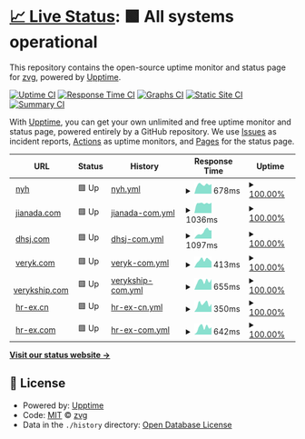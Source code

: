 # [📈 Live Status](https://zvg.github.io/uptime): <!--live status--> **🟩 All systems operational**

This repository contains the open-source uptime monitor and status page for [zvg](https://zvg.github.io/uptime), powered by [Upptime](https://github.com/upptime/upptime).

[![Uptime CI](https://github.com/zvg/uptime/workflows/Uptime%20CI/badge.svg)](https://github.com/upptime/upptime/actions?query=workflow%3A%22Uptime+CI%22)
[![Response Time CI](https://github.com/zvg/uptime/workflows/Response%20Time%20CI/badge.svg)](https://github.com/upptime/upptime/actions?query=workflow%3A%22Response+Time+CI%22)
[![Graphs CI](https://github.com/zvg/uptime/workflows/Graphs%20CI/badge.svg)](https://github.com/upptime/upptime/actions?query=workflow%3A%22Graphs+CI%22)
[![Static Site CI](https://github.com/zvg/uptime/workflows/Static%20Site%20CI/badge.svg)](https://github.com/upptime/upptime/actions?query=workflow%3A%22Static+Site+CI%22)
[![Summary CI](https://github.com/zvg/uptime/workflows/Summary%20CI/badge.svg)](https://github.com/upptime/upptime/actions?query=workflow%3A%22Summary+CI%22)

With [Upptime](https://upptime.js.org), you can get your own unlimited and free uptime monitor and status page, powered entirely by a GitHub repository. We use [Issues](https://github.com/zvg/uptime/issues) as incident reports, [Actions](https://github.com/zvg/uptime/actions) as uptime monitors, and [Pages](https://zvg.github.io/uptime) for the status page.

<!--start: status pages-->
<!-- This summary is generated by Upptime (https://github.com/upptime/upptime) -->
<!-- Do not edit this manually, your changes will be overwritten -->
<!-- prettier-ignore -->
| URL | Status | History | Response Time | Uptime |
| --- | ------ | ------- | ------------- | ------ |
| <img alt="" src="https://favicons.githubusercontent.com/www.nanyaohui.com" height="13"> [nyh](https://www.nanyaohui.com) | 🟩 Up | [nyh.yml](https://github.com/zvg/uptime/commits/HEAD/history/nyh.yml) | <details><summary><img alt="Response time graph" src="./graphs/nyh/response-time-week.png" height="20"> 678ms</summary><br><a href="https://zvg.github.io/uptime/history/nyh"><img alt="Response time 648" src="https://img.shields.io/endpoint?url=https%3A%2F%2Fraw.githubusercontent.com%2Fzvg%2Fuptime%2FHEAD%2Fapi%2Fnyh%2Fresponse-time.json"></a><br><a href="https://zvg.github.io/uptime/history/nyh"><img alt="24-hour response time 844" src="https://img.shields.io/endpoint?url=https%3A%2F%2Fraw.githubusercontent.com%2Fzvg%2Fuptime%2FHEAD%2Fapi%2Fnyh%2Fresponse-time-day.json"></a><br><a href="https://zvg.github.io/uptime/history/nyh"><img alt="7-day response time 678" src="https://img.shields.io/endpoint?url=https%3A%2F%2Fraw.githubusercontent.com%2Fzvg%2Fuptime%2FHEAD%2Fapi%2Fnyh%2Fresponse-time-week.json"></a><br><a href="https://zvg.github.io/uptime/history/nyh"><img alt="30-day response time 651" src="https://img.shields.io/endpoint?url=https%3A%2F%2Fraw.githubusercontent.com%2Fzvg%2Fuptime%2FHEAD%2Fapi%2Fnyh%2Fresponse-time-month.json"></a><br><a href="https://zvg.github.io/uptime/history/nyh"><img alt="1-year response time 648" src="https://img.shields.io/endpoint?url=https%3A%2F%2Fraw.githubusercontent.com%2Fzvg%2Fuptime%2FHEAD%2Fapi%2Fnyh%2Fresponse-time-year.json"></a></details> | <details><summary><a href="https://zvg.github.io/uptime/history/nyh">100.00%</a></summary><a href="https://zvg.github.io/uptime/history/nyh"><img alt="All-time uptime 100.00%" src="https://img.shields.io/endpoint?url=https%3A%2F%2Fraw.githubusercontent.com%2Fzvg%2Fuptime%2FHEAD%2Fapi%2Fnyh%2Fuptime.json"></a><br><a href="https://zvg.github.io/uptime/history/nyh"><img alt="24-hour uptime 100.00%" src="https://img.shields.io/endpoint?url=https%3A%2F%2Fraw.githubusercontent.com%2Fzvg%2Fuptime%2FHEAD%2Fapi%2Fnyh%2Fuptime-day.json"></a><br><a href="https://zvg.github.io/uptime/history/nyh"><img alt="7-day uptime 100.00%" src="https://img.shields.io/endpoint?url=https%3A%2F%2Fraw.githubusercontent.com%2Fzvg%2Fuptime%2FHEAD%2Fapi%2Fnyh%2Fuptime-week.json"></a><br><a href="https://zvg.github.io/uptime/history/nyh"><img alt="30-day uptime 100.00%" src="https://img.shields.io/endpoint?url=https%3A%2F%2Fraw.githubusercontent.com%2Fzvg%2Fuptime%2FHEAD%2Fapi%2Fnyh%2Fuptime-month.json"></a><br><a href="https://zvg.github.io/uptime/history/nyh"><img alt="1-year uptime 100.00%" src="https://img.shields.io/endpoint?url=https%3A%2F%2Fraw.githubusercontent.com%2Fzvg%2Fuptime%2FHEAD%2Fapi%2Fnyh%2Fuptime-year.json"></a></details>
| <img alt="" src="https://favicons.githubusercontent.com/www.jianada.com" height="13"> [jianada.com](https://www.jianada.com) | 🟩 Up | [jianada-com.yml](https://github.com/zvg/uptime/commits/HEAD/history/jianada-com.yml) | <details><summary><img alt="Response time graph" src="./graphs/jianada-com/response-time-week.png" height="20"> 1036ms</summary><br><a href="https://zvg.github.io/uptime/history/jianada-com"><img alt="Response time 509" src="https://img.shields.io/endpoint?url=https%3A%2F%2Fraw.githubusercontent.com%2Fzvg%2Fuptime%2FHEAD%2Fapi%2Fjianada-com%2Fresponse-time.json"></a><br><a href="https://zvg.github.io/uptime/history/jianada-com"><img alt="24-hour response time 1113" src="https://img.shields.io/endpoint?url=https%3A%2F%2Fraw.githubusercontent.com%2Fzvg%2Fuptime%2FHEAD%2Fapi%2Fjianada-com%2Fresponse-time-day.json"></a><br><a href="https://zvg.github.io/uptime/history/jianada-com"><img alt="7-day response time 1036" src="https://img.shields.io/endpoint?url=https%3A%2F%2Fraw.githubusercontent.com%2Fzvg%2Fuptime%2FHEAD%2Fapi%2Fjianada-com%2Fresponse-time-week.json"></a><br><a href="https://zvg.github.io/uptime/history/jianada-com"><img alt="30-day response time 1033" src="https://img.shields.io/endpoint?url=https%3A%2F%2Fraw.githubusercontent.com%2Fzvg%2Fuptime%2FHEAD%2Fapi%2Fjianada-com%2Fresponse-time-month.json"></a><br><a href="https://zvg.github.io/uptime/history/jianada-com"><img alt="1-year response time 509" src="https://img.shields.io/endpoint?url=https%3A%2F%2Fraw.githubusercontent.com%2Fzvg%2Fuptime%2FHEAD%2Fapi%2Fjianada-com%2Fresponse-time-year.json"></a></details> | <details><summary><a href="https://zvg.github.io/uptime/history/jianada-com">100.00%</a></summary><a href="https://zvg.github.io/uptime/history/jianada-com"><img alt="All-time uptime 100.00%" src="https://img.shields.io/endpoint?url=https%3A%2F%2Fraw.githubusercontent.com%2Fzvg%2Fuptime%2FHEAD%2Fapi%2Fjianada-com%2Fuptime.json"></a><br><a href="https://zvg.github.io/uptime/history/jianada-com"><img alt="24-hour uptime 100.00%" src="https://img.shields.io/endpoint?url=https%3A%2F%2Fraw.githubusercontent.com%2Fzvg%2Fuptime%2FHEAD%2Fapi%2Fjianada-com%2Fuptime-day.json"></a><br><a href="https://zvg.github.io/uptime/history/jianada-com"><img alt="7-day uptime 100.00%" src="https://img.shields.io/endpoint?url=https%3A%2F%2Fraw.githubusercontent.com%2Fzvg%2Fuptime%2FHEAD%2Fapi%2Fjianada-com%2Fuptime-week.json"></a><br><a href="https://zvg.github.io/uptime/history/jianada-com"><img alt="30-day uptime 100.00%" src="https://img.shields.io/endpoint?url=https%3A%2F%2Fraw.githubusercontent.com%2Fzvg%2Fuptime%2FHEAD%2Fapi%2Fjianada-com%2Fuptime-month.json"></a><br><a href="https://zvg.github.io/uptime/history/jianada-com"><img alt="1-year uptime 100.00%" src="https://img.shields.io/endpoint?url=https%3A%2F%2Fraw.githubusercontent.com%2Fzvg%2Fuptime%2FHEAD%2Fapi%2Fjianada-com%2Fuptime-year.json"></a></details>
| <img alt="" src="https://favicons.githubusercontent.com/www.dhsj.com" height="13"> [dhsj.com](https://www.dhsj.com) | 🟩 Up | [dhsj-com.yml](https://github.com/zvg/uptime/commits/HEAD/history/dhsj-com.yml) | <details><summary><img alt="Response time graph" src="./graphs/dhsj-com/response-time-week.png" height="20"> 1097ms</summary><br><a href="https://zvg.github.io/uptime/history/dhsj-com"><img alt="Response time 389" src="https://img.shields.io/endpoint?url=https%3A%2F%2Fraw.githubusercontent.com%2Fzvg%2Fuptime%2FHEAD%2Fapi%2Fdhsj-com%2Fresponse-time.json"></a><br><a href="https://zvg.github.io/uptime/history/dhsj-com"><img alt="24-hour response time 1563" src="https://img.shields.io/endpoint?url=https%3A%2F%2Fraw.githubusercontent.com%2Fzvg%2Fuptime%2FHEAD%2Fapi%2Fdhsj-com%2Fresponse-time-day.json"></a><br><a href="https://zvg.github.io/uptime/history/dhsj-com"><img alt="7-day response time 1097" src="https://img.shields.io/endpoint?url=https%3A%2F%2Fraw.githubusercontent.com%2Fzvg%2Fuptime%2FHEAD%2Fapi%2Fdhsj-com%2Fresponse-time-week.json"></a><br><a href="https://zvg.github.io/uptime/history/dhsj-com"><img alt="30-day response time 1097" src="https://img.shields.io/endpoint?url=https%3A%2F%2Fraw.githubusercontent.com%2Fzvg%2Fuptime%2FHEAD%2Fapi%2Fdhsj-com%2Fresponse-time-month.json"></a><br><a href="https://zvg.github.io/uptime/history/dhsj-com"><img alt="1-year response time 389" src="https://img.shields.io/endpoint?url=https%3A%2F%2Fraw.githubusercontent.com%2Fzvg%2Fuptime%2FHEAD%2Fapi%2Fdhsj-com%2Fresponse-time-year.json"></a></details> | <details><summary><a href="https://zvg.github.io/uptime/history/dhsj-com">100.00%</a></summary><a href="https://zvg.github.io/uptime/history/dhsj-com"><img alt="All-time uptime 100.00%" src="https://img.shields.io/endpoint?url=https%3A%2F%2Fraw.githubusercontent.com%2Fzvg%2Fuptime%2FHEAD%2Fapi%2Fdhsj-com%2Fuptime.json"></a><br><a href="https://zvg.github.io/uptime/history/dhsj-com"><img alt="24-hour uptime 100.00%" src="https://img.shields.io/endpoint?url=https%3A%2F%2Fraw.githubusercontent.com%2Fzvg%2Fuptime%2FHEAD%2Fapi%2Fdhsj-com%2Fuptime-day.json"></a><br><a href="https://zvg.github.io/uptime/history/dhsj-com"><img alt="7-day uptime 100.00%" src="https://img.shields.io/endpoint?url=https%3A%2F%2Fraw.githubusercontent.com%2Fzvg%2Fuptime%2FHEAD%2Fapi%2Fdhsj-com%2Fuptime-week.json"></a><br><a href="https://zvg.github.io/uptime/history/dhsj-com"><img alt="30-day uptime 100.00%" src="https://img.shields.io/endpoint?url=https%3A%2F%2Fraw.githubusercontent.com%2Fzvg%2Fuptime%2FHEAD%2Fapi%2Fdhsj-com%2Fuptime-month.json"></a><br><a href="https://zvg.github.io/uptime/history/dhsj-com"><img alt="1-year uptime 100.00%" src="https://img.shields.io/endpoint?url=https%3A%2F%2Fraw.githubusercontent.com%2Fzvg%2Fuptime%2FHEAD%2Fapi%2Fdhsj-com%2Fuptime-year.json"></a></details>
| <img alt="" src="https://favicons.githubusercontent.com/www.veryk.com" height="13"> [veryk.com](https://www.veryk.com) | 🟩 Up | [veryk-com.yml](https://github.com/zvg/uptime/commits/HEAD/history/veryk-com.yml) | <details><summary><img alt="Response time graph" src="./graphs/veryk-com/response-time-week.png" height="20"> 413ms</summary><br><a href="https://zvg.github.io/uptime/history/veryk-com"><img alt="Response time 356" src="https://img.shields.io/endpoint?url=https%3A%2F%2Fraw.githubusercontent.com%2Fzvg%2Fuptime%2FHEAD%2Fapi%2Fveryk-com%2Fresponse-time.json"></a><br><a href="https://zvg.github.io/uptime/history/veryk-com"><img alt="24-hour response time 483" src="https://img.shields.io/endpoint?url=https%3A%2F%2Fraw.githubusercontent.com%2Fzvg%2Fuptime%2FHEAD%2Fapi%2Fveryk-com%2Fresponse-time-day.json"></a><br><a href="https://zvg.github.io/uptime/history/veryk-com"><img alt="7-day response time 413" src="https://img.shields.io/endpoint?url=https%3A%2F%2Fraw.githubusercontent.com%2Fzvg%2Fuptime%2FHEAD%2Fapi%2Fveryk-com%2Fresponse-time-week.json"></a><br><a href="https://zvg.github.io/uptime/history/veryk-com"><img alt="30-day response time 404" src="https://img.shields.io/endpoint?url=https%3A%2F%2Fraw.githubusercontent.com%2Fzvg%2Fuptime%2FHEAD%2Fapi%2Fveryk-com%2Fresponse-time-month.json"></a><br><a href="https://zvg.github.io/uptime/history/veryk-com"><img alt="1-year response time 356" src="https://img.shields.io/endpoint?url=https%3A%2F%2Fraw.githubusercontent.com%2Fzvg%2Fuptime%2FHEAD%2Fapi%2Fveryk-com%2Fresponse-time-year.json"></a></details> | <details><summary><a href="https://zvg.github.io/uptime/history/veryk-com">100.00%</a></summary><a href="https://zvg.github.io/uptime/history/veryk-com"><img alt="All-time uptime 100.00%" src="https://img.shields.io/endpoint?url=https%3A%2F%2Fraw.githubusercontent.com%2Fzvg%2Fuptime%2FHEAD%2Fapi%2Fveryk-com%2Fuptime.json"></a><br><a href="https://zvg.github.io/uptime/history/veryk-com"><img alt="24-hour uptime 100.00%" src="https://img.shields.io/endpoint?url=https%3A%2F%2Fraw.githubusercontent.com%2Fzvg%2Fuptime%2FHEAD%2Fapi%2Fveryk-com%2Fuptime-day.json"></a><br><a href="https://zvg.github.io/uptime/history/veryk-com"><img alt="7-day uptime 100.00%" src="https://img.shields.io/endpoint?url=https%3A%2F%2Fraw.githubusercontent.com%2Fzvg%2Fuptime%2FHEAD%2Fapi%2Fveryk-com%2Fuptime-week.json"></a><br><a href="https://zvg.github.io/uptime/history/veryk-com"><img alt="30-day uptime 100.00%" src="https://img.shields.io/endpoint?url=https%3A%2F%2Fraw.githubusercontent.com%2Fzvg%2Fuptime%2FHEAD%2Fapi%2Fveryk-com%2Fuptime-month.json"></a><br><a href="https://zvg.github.io/uptime/history/veryk-com"><img alt="1-year uptime 100.00%" src="https://img.shields.io/endpoint?url=https%3A%2F%2Fraw.githubusercontent.com%2Fzvg%2Fuptime%2FHEAD%2Fapi%2Fveryk-com%2Fuptime-year.json"></a></details>
| <img alt="" src="https://favicons.githubusercontent.com/www.verykship.com" height="13"> [verykship.com](https://www.verykship.com) | 🟩 Up | [verykship-com.yml](https://github.com/zvg/uptime/commits/HEAD/history/verykship-com.yml) | <details><summary><img alt="Response time graph" src="./graphs/verykship-com/response-time-week.png" height="20"> 655ms</summary><br><a href="https://zvg.github.io/uptime/history/verykship-com"><img alt="Response time 573" src="https://img.shields.io/endpoint?url=https%3A%2F%2Fraw.githubusercontent.com%2Fzvg%2Fuptime%2FHEAD%2Fapi%2Fverykship-com%2Fresponse-time.json"></a><br><a href="https://zvg.github.io/uptime/history/verykship-com"><img alt="24-hour response time 779" src="https://img.shields.io/endpoint?url=https%3A%2F%2Fraw.githubusercontent.com%2Fzvg%2Fuptime%2FHEAD%2Fapi%2Fverykship-com%2Fresponse-time-day.json"></a><br><a href="https://zvg.github.io/uptime/history/verykship-com"><img alt="7-day response time 655" src="https://img.shields.io/endpoint?url=https%3A%2F%2Fraw.githubusercontent.com%2Fzvg%2Fuptime%2FHEAD%2Fapi%2Fverykship-com%2Fresponse-time-week.json"></a><br><a href="https://zvg.github.io/uptime/history/verykship-com"><img alt="30-day response time 607" src="https://img.shields.io/endpoint?url=https%3A%2F%2Fraw.githubusercontent.com%2Fzvg%2Fuptime%2FHEAD%2Fapi%2Fverykship-com%2Fresponse-time-month.json"></a><br><a href="https://zvg.github.io/uptime/history/verykship-com"><img alt="1-year response time 573" src="https://img.shields.io/endpoint?url=https%3A%2F%2Fraw.githubusercontent.com%2Fzvg%2Fuptime%2FHEAD%2Fapi%2Fverykship-com%2Fresponse-time-year.json"></a></details> | <details><summary><a href="https://zvg.github.io/uptime/history/verykship-com">100.00%</a></summary><a href="https://zvg.github.io/uptime/history/verykship-com"><img alt="All-time uptime 100.00%" src="https://img.shields.io/endpoint?url=https%3A%2F%2Fraw.githubusercontent.com%2Fzvg%2Fuptime%2FHEAD%2Fapi%2Fverykship-com%2Fuptime.json"></a><br><a href="https://zvg.github.io/uptime/history/verykship-com"><img alt="24-hour uptime 100.00%" src="https://img.shields.io/endpoint?url=https%3A%2F%2Fraw.githubusercontent.com%2Fzvg%2Fuptime%2FHEAD%2Fapi%2Fverykship-com%2Fuptime-day.json"></a><br><a href="https://zvg.github.io/uptime/history/verykship-com"><img alt="7-day uptime 100.00%" src="https://img.shields.io/endpoint?url=https%3A%2F%2Fraw.githubusercontent.com%2Fzvg%2Fuptime%2FHEAD%2Fapi%2Fverykship-com%2Fuptime-week.json"></a><br><a href="https://zvg.github.io/uptime/history/verykship-com"><img alt="30-day uptime 100.00%" src="https://img.shields.io/endpoint?url=https%3A%2F%2Fraw.githubusercontent.com%2Fzvg%2Fuptime%2FHEAD%2Fapi%2Fverykship-com%2Fuptime-month.json"></a><br><a href="https://zvg.github.io/uptime/history/verykship-com"><img alt="1-year uptime 100.00%" src="https://img.shields.io/endpoint?url=https%3A%2F%2Fraw.githubusercontent.com%2Fzvg%2Fuptime%2FHEAD%2Fapi%2Fverykship-com%2Fuptime-year.json"></a></details>
| <img alt="" src="https://favicons.githubusercontent.com/www.hr-ex.cn" height="13"> [hr-ex.cn](https://www.hr-ex.cn) | 🟩 Up | [hr-ex-cn.yml](https://github.com/zvg/uptime/commits/HEAD/history/hr-ex-cn.yml) | <details><summary><img alt="Response time graph" src="./graphs/hr-ex-cn/response-time-week.png" height="20"> 350ms</summary><br><a href="https://zvg.github.io/uptime/history/hr-ex-cn"><img alt="Response time 335" src="https://img.shields.io/endpoint?url=https%3A%2F%2Fraw.githubusercontent.com%2Fzvg%2Fuptime%2FHEAD%2Fapi%2Fhr-ex-cn%2Fresponse-time.json"></a><br><a href="https://zvg.github.io/uptime/history/hr-ex-cn"><img alt="24-hour response time 468" src="https://img.shields.io/endpoint?url=https%3A%2F%2Fraw.githubusercontent.com%2Fzvg%2Fuptime%2FHEAD%2Fapi%2Fhr-ex-cn%2Fresponse-time-day.json"></a><br><a href="https://zvg.github.io/uptime/history/hr-ex-cn"><img alt="7-day response time 350" src="https://img.shields.io/endpoint?url=https%3A%2F%2Fraw.githubusercontent.com%2Fzvg%2Fuptime%2FHEAD%2Fapi%2Fhr-ex-cn%2Fresponse-time-week.json"></a><br><a href="https://zvg.github.io/uptime/history/hr-ex-cn"><img alt="30-day response time 332" src="https://img.shields.io/endpoint?url=https%3A%2F%2Fraw.githubusercontent.com%2Fzvg%2Fuptime%2FHEAD%2Fapi%2Fhr-ex-cn%2Fresponse-time-month.json"></a><br><a href="https://zvg.github.io/uptime/history/hr-ex-cn"><img alt="1-year response time 335" src="https://img.shields.io/endpoint?url=https%3A%2F%2Fraw.githubusercontent.com%2Fzvg%2Fuptime%2FHEAD%2Fapi%2Fhr-ex-cn%2Fresponse-time-year.json"></a></details> | <details><summary><a href="https://zvg.github.io/uptime/history/hr-ex-cn">100.00%</a></summary><a href="https://zvg.github.io/uptime/history/hr-ex-cn"><img alt="All-time uptime 100.00%" src="https://img.shields.io/endpoint?url=https%3A%2F%2Fraw.githubusercontent.com%2Fzvg%2Fuptime%2FHEAD%2Fapi%2Fhr-ex-cn%2Fuptime.json"></a><br><a href="https://zvg.github.io/uptime/history/hr-ex-cn"><img alt="24-hour uptime 100.00%" src="https://img.shields.io/endpoint?url=https%3A%2F%2Fraw.githubusercontent.com%2Fzvg%2Fuptime%2FHEAD%2Fapi%2Fhr-ex-cn%2Fuptime-day.json"></a><br><a href="https://zvg.github.io/uptime/history/hr-ex-cn"><img alt="7-day uptime 100.00%" src="https://img.shields.io/endpoint?url=https%3A%2F%2Fraw.githubusercontent.com%2Fzvg%2Fuptime%2FHEAD%2Fapi%2Fhr-ex-cn%2Fuptime-week.json"></a><br><a href="https://zvg.github.io/uptime/history/hr-ex-cn"><img alt="30-day uptime 100.00%" src="https://img.shields.io/endpoint?url=https%3A%2F%2Fraw.githubusercontent.com%2Fzvg%2Fuptime%2FHEAD%2Fapi%2Fhr-ex-cn%2Fuptime-month.json"></a><br><a href="https://zvg.github.io/uptime/history/hr-ex-cn"><img alt="1-year uptime 100.00%" src="https://img.shields.io/endpoint?url=https%3A%2F%2Fraw.githubusercontent.com%2Fzvg%2Fuptime%2FHEAD%2Fapi%2Fhr-ex-cn%2Fuptime-year.json"></a></details>
| <img alt="" src="https://favicons.githubusercontent.com/www.hr-ex.com" height="13"> [hr-ex.com](https://www.hr-ex.com) | 🟩 Up | [hr-ex-com.yml](https://github.com/zvg/uptime/commits/HEAD/history/hr-ex-com.yml) | <details><summary><img alt="Response time graph" src="./graphs/hr-ex-com/response-time-week.png" height="20"> 642ms</summary><br><a href="https://zvg.github.io/uptime/history/hr-ex-com"><img alt="Response time 553" src="https://img.shields.io/endpoint?url=https%3A%2F%2Fraw.githubusercontent.com%2Fzvg%2Fuptime%2FHEAD%2Fapi%2Fhr-ex-com%2Fresponse-time.json"></a><br><a href="https://zvg.github.io/uptime/history/hr-ex-com"><img alt="24-hour response time 859" src="https://img.shields.io/endpoint?url=https%3A%2F%2Fraw.githubusercontent.com%2Fzvg%2Fuptime%2FHEAD%2Fapi%2Fhr-ex-com%2Fresponse-time-day.json"></a><br><a href="https://zvg.github.io/uptime/history/hr-ex-com"><img alt="7-day response time 642" src="https://img.shields.io/endpoint?url=https%3A%2F%2Fraw.githubusercontent.com%2Fzvg%2Fuptime%2FHEAD%2Fapi%2Fhr-ex-com%2Fresponse-time-week.json"></a><br><a href="https://zvg.github.io/uptime/history/hr-ex-com"><img alt="30-day response time 596" src="https://img.shields.io/endpoint?url=https%3A%2F%2Fraw.githubusercontent.com%2Fzvg%2Fuptime%2FHEAD%2Fapi%2Fhr-ex-com%2Fresponse-time-month.json"></a><br><a href="https://zvg.github.io/uptime/history/hr-ex-com"><img alt="1-year response time 553" src="https://img.shields.io/endpoint?url=https%3A%2F%2Fraw.githubusercontent.com%2Fzvg%2Fuptime%2FHEAD%2Fapi%2Fhr-ex-com%2Fresponse-time-year.json"></a></details> | <details><summary><a href="https://zvg.github.io/uptime/history/hr-ex-com">100.00%</a></summary><a href="https://zvg.github.io/uptime/history/hr-ex-com"><img alt="All-time uptime 100.00%" src="https://img.shields.io/endpoint?url=https%3A%2F%2Fraw.githubusercontent.com%2Fzvg%2Fuptime%2FHEAD%2Fapi%2Fhr-ex-com%2Fuptime.json"></a><br><a href="https://zvg.github.io/uptime/history/hr-ex-com"><img alt="24-hour uptime 100.00%" src="https://img.shields.io/endpoint?url=https%3A%2F%2Fraw.githubusercontent.com%2Fzvg%2Fuptime%2FHEAD%2Fapi%2Fhr-ex-com%2Fuptime-day.json"></a><br><a href="https://zvg.github.io/uptime/history/hr-ex-com"><img alt="7-day uptime 100.00%" src="https://img.shields.io/endpoint?url=https%3A%2F%2Fraw.githubusercontent.com%2Fzvg%2Fuptime%2FHEAD%2Fapi%2Fhr-ex-com%2Fuptime-week.json"></a><br><a href="https://zvg.github.io/uptime/history/hr-ex-com"><img alt="30-day uptime 100.00%" src="https://img.shields.io/endpoint?url=https%3A%2F%2Fraw.githubusercontent.com%2Fzvg%2Fuptime%2FHEAD%2Fapi%2Fhr-ex-com%2Fuptime-month.json"></a><br><a href="https://zvg.github.io/uptime/history/hr-ex-com"><img alt="1-year uptime 100.00%" src="https://img.shields.io/endpoint?url=https%3A%2F%2Fraw.githubusercontent.com%2Fzvg%2Fuptime%2FHEAD%2Fapi%2Fhr-ex-com%2Fuptime-year.json"></a></details>

<!--end: status pages-->

[**Visit our status website →**](https://zvg.github.io/uptime)

## 📄 License

- Powered by: [Upptime](https://github.com/upptime/upptime)
- Code: [MIT](./LICENSE) © [zvg](https://zvg.github.io/uptime)
- Data in the `./history` directory: [Open Database License](https://opendatacommons.org/licenses/odbl/1-0/)
